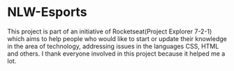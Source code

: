 # NLW-Esports
This project is part of an initiative of Rocketseat(Project Explorer 7-2-1) which aims to help people who would like to start or update their knowledge in the area of technology, addressing issues in the languages CSS, HTML and others.  I thank everyone involved in this project because it helped me a lot.
